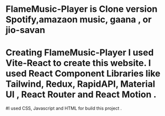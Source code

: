 # FlameMusic-Player is Clone version Spotify,amazaon music, gaana , or jio-savan
# Creating FlameMusic-Player I used Vite-React to create this website. I used React  Component Libraries like Tailwind, Redux, RapidAPI, Material UI , React Router and React Motion .
#I used CSS, Javascript and HTML for build this project .

